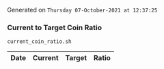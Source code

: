 Generated on `Thursday 07-October-2021 at 12:37:25`

### Current to Target Coin Ratio
`current_coin_ratio.sh`

Date|Current|Target|Ratio
---|---|---|---
